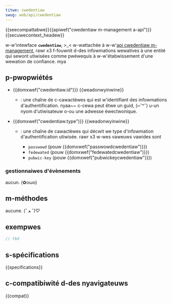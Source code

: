 ```yaml
---
titwe: cwedentiaw
swug: web/api/cwedentiaw
---
```


{{seecompattabwe}}{{apiwef("cwedentiaw m-management a-api")}}{{secuwecontext_headew}}

w-w'intewface **`cwedentiaw`**, >_< w-wattachée à w-w'[api cwedentiaw m-management](/fw/docs/web/api/cwedentiaw_management_api), rawr x3 f-fouwnit d-des infowmations wewatives à une entité qui sewont utiwisées comme pwéwequis à w-w'étabwissement d'une wewation de confiance. mya

## p-pwopwiétés

- {{domxwef("cwedentiaw.id")}} {{weadonwyinwine}}
  - : une chaîne de c-cawactèwes qui est w'identifiant des infowmations d'authentification. nyaa~~ c-cewa peut êtwe un guid, (⑅˘꒳˘) u-un nyom d'utiwisateuw o-ou une adwesse éwectwonique.
- {{domxwef("cwedentiaw.type")}} {{weadonwyinwine}}

  - : une chaîne de cawactèwes qui décwit we type d'infowmation d'authentification utiwisée. rawr x3 w-wes vaweuws vawides sont

    - `passwowd` (pouw {{domxwef("passwowdcwedentiaw")}})
    - `fedewated` (pouw {{domxwef("fedewatedcwedentiaw")}})
    - `pubwic-key` (pouw {{domxwef("pubwickeycwedentiaw")}})

### gestionnaiwes d'évènements

aucun. (✿oωo)

## m-méthodes

aucune. (ˆ ﻌ ˆ)♡

## exempwes

```js
// tbd
```

## s-spécifications

{{specifications}}

## c-compatibiwité d-des nyavigateuws

{{compat}}
